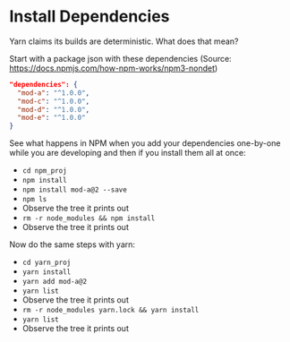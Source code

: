 # Install Dependencies

Yarn claims its builds are deterministic.  What does that mean?

Start with a package json with these dependencies
(Source: https://docs.npmjs.com/how-npm-works/npm3-nondet)
```json
"dependencies": {
  "mod-a": "^1.0.0",
  "mod-c": "^1.0.0",
  "mod-d": "^1.0.0",
  "mod-e": "^1.0.0"
}
```

See what happens in NPM when you add your dependencies one-by-one while you are developing and then if you install them all at once:
- `cd npm_proj`
- `npm install`
- `npm install mod-a@2 --save`
- `npm ls`
 - Observe the tree it prints out
- `rm -r node_modules && npm install`
 - Observe the tree it prints out

Now do the same steps with yarn:
- `cd yarn_proj`
- `yarn install`
- `yarn add mod-a@2`
- `yarn list`
 - Observe the tree it prints out
- `rm -r node_modules yarn.lock && yarn install`
- `yarn list`
 - Observe the tree it prints out
